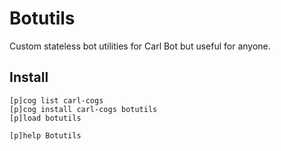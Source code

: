 # Botutils

Custom stateless bot utilities for Carl Bot but useful for anyone.

## Install

```text
[p]cog list carl-cogs
[p]cog install carl-cogs botutils
[p]load botutils

[p]help Botutils
```